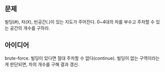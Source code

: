 ## 문제
빌딩(#), 차(X), 빈공간(.)이 있는 지도가 주어진다. 0~4대의 차를 부수고 주차할 수 있는 공간의 개수를 구하라.  

## 아이디어
brute-force. 빌딩이 있다면 절대 주차할 수 없다(continue). 빌딩이 없는 구역이라는게 판단되면, 차의 개수를 구해 결과 갱신.  
